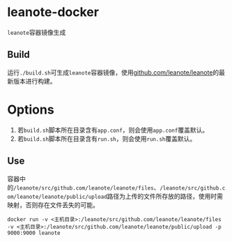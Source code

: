 # leanote-docker

`leanote`容器镜像生成

## Build
运行`./build.sh`可生成`leanote`容器镜像，使用[github.com/leanote/leanote](https://github.com/leanote/leanote)的最新版本进行构建。

# Options

1. 若`build.sh`脚本所在目录含有`app.conf`，则会使用`app.conf`覆盖默认。
1. 若`build.sh`脚本所在目录含有`run.sh`，则会使用`run.sh`覆盖默认。

## Use

容器中的`/leanote/src/github.com/leanote/leanote/files`、`/leanote/src/github.com/leanote/leanote/public/upload`路径为上传的文件所存放的路径，使用时需映射，否则存在文件丢失的可能。

`docker run -v <主机目录>:/leanote/src/github.com/leanote/leanote/files -v <主机目录>:/leanote/src/github.com/leanote/leanote/public/upload -p 9000:9000 leanote`
